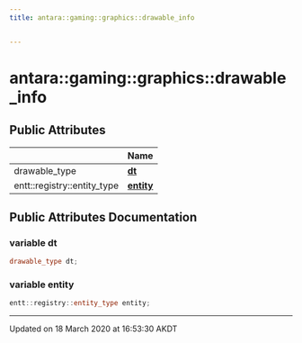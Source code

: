 ```yaml
---
title: antara::gaming::graphics::drawable_info


---
```


# antara::gaming::graphics::drawable_info

















## Public Attributes

|                | Name           |
| -------------- | -------------- |
| drawable_type | **[dt](Classes/structantara_1_1gaming_1_1graphics_1_1drawable__info.md#variable-dt)**  |
| entt::registry::entity_type | **[entity](Classes/structantara_1_1gaming_1_1graphics_1_1drawable__info.md#variable-entity)**  |












## Public Attributes Documentation

### variable dt

```cpp
drawable_type dt;
```




























### variable entity

```cpp
entt::registry::entity_type entity;
```
































-------------------------------

Updated on 18 March 2020 at 16:53:30 AKDT